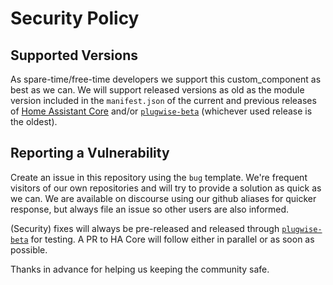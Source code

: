 # Security Policy

## Supported Versions

As spare-time/free-time developers we support this custom_component as best
as we can. We will support released versions as old as the module version
included in the `manifest.json` of the current and previous releases of
[Home Assistant Core](https://github.com/home-assistant/core) and/or
[`plugwise-beta`](https://github.com/plugwise/plugwise-beta)
(whichever used release is the oldest).

## Reporting a Vulnerability

Create an issue in this repository using the `bug` template. We're
frequent visitors of our own repositories and will try to provide a
solution as quick as we can. We are available on discourse using our
github aliases for quicker response, but always file an issue so other
users are also informed.

(Security) fixes will always be pre-released and released through
[`plugwise-beta`](https://github.com/plugwise/plugwise-beta) for
testing. A PR to HA Core will follow either in parallel or as soon as
possible.

Thanks in advance for helping us keeping the community safe.
